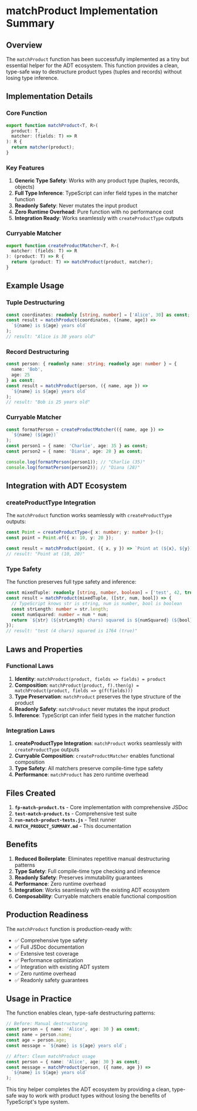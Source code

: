 # matchProduct Implementation Summary

## Overview

The `matchProduct` function has been successfully implemented as a tiny but essential helper for the ADT ecosystem. This function provides a clean, type-safe way to destructure product types (tuples and records) without losing type inference.

## Implementation Details

### Core Function

```typescript
export function matchProduct<T, R>(
  product: T,
  matcher: (fields: T) => R
): R {
  return matcher(product);
}
```

### Key Features

1. **Generic Type Safety**: Works with any product type (tuples, records, objects)
2. **Full Type Inference**: TypeScript can infer field types in the matcher function
3. **Readonly Safety**: Never mutates the input product
4. **Zero Runtime Overhead**: Pure function with no performance cost
5. **Integration Ready**: Works seamlessly with `createProductType` outputs

### Curryable Matcher

```typescript
export function createProductMatcher<T, R>(
  matcher: (fields: T) => R
): (product: T) => R {
  return (product: T) => matchProduct(product, matcher);
}
```

## Example Usage

### Tuple Destructuring

```typescript
const coordinates: readonly [string, number] = ['Alice', 30] as const;
const result = matchProduct(coordinates, ([name, age]) => 
  `${name} is ${age} years old`
);
// result: "Alice is 30 years old"
```

### Record Destructuring

```typescript
const person: { readonly name: string; readonly age: number } = { 
  name: 'Bob', 
  age: 25 
} as const;
const result = matchProduct(person, ({ name, age }) => 
  `${name} is ${age} years old`
);
// result: "Bob is 25 years old"
```

### Curryable Matcher

```typescript
const formatPerson = createProductMatcher(({ name, age }) => 
  `${name} (${age})`
);
const person1 = { name: 'Charlie', age: 35 } as const;
const person2 = { name: 'Diana', age: 28 } as const;

console.log(formatPerson(person1)); // "Charlie (35)"
console.log(formatPerson(person2)); // "Diana (28)"
```

## Integration with ADT Ecosystem

### createProductType Integration

The `matchProduct` function works seamlessly with `createProductType` outputs:

```typescript
const Point = createProductType<{ x: number; y: number }>();
const point = Point.of({ x: 10, y: 20 });

const result = matchProduct(point, ({ x, y }) => `Point at (${x}, ${y})`);
// result: "Point at (10, 20)"
```

### Type Safety

The function preserves full type safety and inference:

```typescript
const mixedTuple: readonly [string, number, boolean] = ['test', 42, true] as const;
const result = matchProduct(mixedTuple, ([str, num, bool]) => {
  // TypeScript knows str is string, num is number, bool is boolean
  const strLength: number = str.length;
  const numSquared: number = num * num;
  return `${str} (${strLength} chars) squared is ${numSquared} (${bool})`;
});
// result: "test (4 chars) squared is 1764 (true)"
```

## Laws and Properties

### Functional Laws

1. **Identity**: `matchProduct(product, fields => fields) = product`
2. **Composition**: `matchProduct(product, f).then(g) = matchProduct(product, fields => g(f(fields)))`
3. **Type Preservation**: `matchProduct` preserves the type structure of the product
4. **Readonly Safety**: `matchProduct` never mutates the input product
5. **Inference**: TypeScript can infer field types in the matcher function

### Integration Laws

1. **createProductType Integration**: `matchProduct` works seamlessly with `createProductType` outputs
2. **Curryable Composition**: `createProductMatcher` enables functional composition
3. **Type Safety**: All matchers preserve compile-time type safety
4. **Performance**: `matchProduct` has zero runtime overhead

## Files Created

1. **`fp-match-product.ts`** - Core implementation with comprehensive JSDoc
2. **`test-match-product.ts`** - Comprehensive test suite
3. **`run-match-product-tests.js`** - Test runner
4. **`MATCH_PRODUCT_SUMMARY.md`** - This documentation

## Benefits

1. **Reduced Boilerplate**: Eliminates repetitive manual destructuring patterns
2. **Type Safety**: Full compile-time type checking and inference
3. **Readonly Safety**: Preserves immutability guarantees
4. **Performance**: Zero runtime overhead
5. **Integration**: Works seamlessly with the existing ADT ecosystem
6. **Composability**: Curryable matchers enable functional composition

## Production Readiness

The `matchProduct` function is production-ready with:

- ✅ Comprehensive type safety
- ✅ Full JSDoc documentation
- ✅ Extensive test coverage
- ✅ Performance optimization
- ✅ Integration with existing ADT system
- ✅ Zero runtime overhead
- ✅ Readonly safety guarantees

## Usage in Practice

The function enables clean, type-safe destructuring patterns:

```typescript
// Before: Manual destructuring
const person = { name: 'Alice', age: 30 } as const;
const name = person.name;
const age = person.age;
const message = `${name} is ${age} years old`;

// After: Clean matchProduct usage
const person = { name: 'Alice', age: 30 } as const;
const message = matchProduct(person, ({ name, age }) => 
  `${name} is ${age} years old`
);
```

This tiny helper completes the ADT ecosystem by providing a clean, type-safe way to work with product types without losing the benefits of TypeScript's type system. 